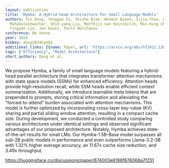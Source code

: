 ```yaml
---
layout: publication
title: 'Hymba: A Hybrid-head Architecture For Small Language Models'
authors: Xin Dong, Yonggan Fu, Shizhe Diao, Wonmin Byeon, Zijia Chen, Ameya Sunil
  Mahabaleshwarkar, Shih-yang Liu, Matthijs van Keirsbilck, Min-hung Chen, Yoshi Suhara,
  Yingyan Lin, Jan Kautz, Pavlo Molchanov
conference: No Venue
year: 2024
bibkey: dong2024hymba
additional_links: [{name: Paper, url: 'https://arxiv.org/abs/hf2411.13676'}]
tags: ["Efficiency", "Model Architecture"]
short_authors: Dong et al.
---
```

We propose Hymba, a family of small language models featuring a hybrid-head parallel architecture that integrates transformer attention mechanisms with state space models (SSMs) for enhanced efficiency. Attention heads provide high-resolution recall, while SSM heads enable efficient context summarization. Additionally, we introduce learnable meta tokens that are prepended to prompts, storing critical information and alleviating the "forced-to-attend" burden associated with attention mechanisms. This model is further optimized by incorporating cross-layer key-value (KV) sharing and partial sliding window attention, resulting in a compact cache size. During development, we conducted a controlled study comparing various architectures under identical settings and observed significant advantages of our proposed architecture. Notably, Hymba achieves state-of-the-art results for small LMs: Our Hymba-1.5B-Base model surpasses all sub-2B public models in performance and even outperforms Llama-3.2-3B with 1.32% higher average accuracy, an 11.67x cache size reduction, and 3.49x throughput.

https://huggingface.co/discussions/paper/674003e8188f876068a7f251